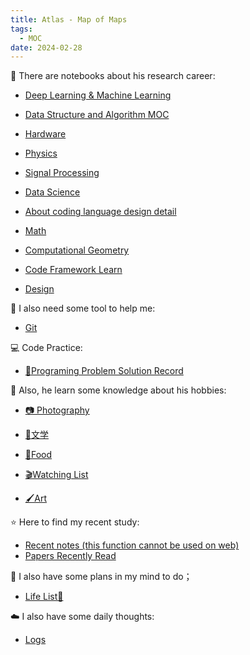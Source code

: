 ```yaml
---
title: Atlas - Map of Maps
tags:
  - MOC
date: 2024-02-28
---
```


🚧 There are notebooks about his research career:

* [Deep Learning & Machine Learning](computer_sci/deep_learning_and_machine_learning/deep_learning_MOC.md)

* [Data Structure and Algorithm MOC](computer_sci/data_structure_and_algorithm/MOC.md)

* [Hardware](computer_sci/hardware/hardware_MOC.md)

* [Physics](physics/physics_MOC.md)

* [Signal Processing](signal/signal_MOC.md)

* [Data Science](data_sci/data_sci_MOC.md)

* [About coding language design detail](computer_sci/coding_knowledge/coding_lang_MOC.md)

* [Math](math/MOC.md)

* [Computational Geometry](computer_sci/computational_geometry/MOC.md)

* [Code Framework Learn](computer_sci/code_frame_learn/MOC.md)

* [Design](design/design_moc.md)

🦺 I also need some tool to help me:

* [Git](toolkit/git/git_MOC.md)

💻 Code Practice:

* [💽Programing Problem Solution Record](https://github.com/PinkR1ver/JudeW-Problemset)

🛶 Also, he learn some knowledge about his hobbies:

* [📷 Photography](photography/photography_MOC.md)

* [📮文学](literature/literature_MOC.md)

* [🥐Food](food/MOC.md)

* [🎬Watching List](https://pinkr1ver.notion.site/5e136466f3664ff1aaaa75b85446e5b4?v=a41efbce52a84f7aa89d8f649f4620f6&pvs=4)

* [🖌️Art](art/art_MOC.md)

⭐ Here to find my recent study:

* [Recent notes (this function cannot be used on web)](recent.md)
* [Papers Recently Read](research_career/papers_read.md)

🎏 I also have some plans in my mind to do；

* [Life List🚀](plan/life.md)

☁️ I also have some daily thoughts:
* [Logs](log/log_MOC.md)